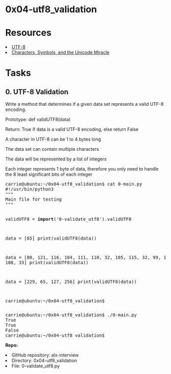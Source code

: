 <h1>0x04-utf8_validation</h1>
<h1>Resources</h1>
<li><a href="https://intranet.alxswe.com/rltoken/oqFi6P1hNvp9aSuNv---IQ">UTF-8</a></li>
<li><a href="https://intranet.alxswe.com/rltoken/d--jVK8sBSlhkosu7pFzdw">Characters, Symbols, and the Unicode Miracle</a></li>

<h1>Tasks</h1>
<h2>0. UTF-8 Validation</h2>
<p>
Write a method that determines if a given data set represents a valid UTF-8 encoding.
</p>
<p>
Prototype: def validUTF8(data)
</p>
<p>
Return: True if data is a valid UTF-8 encoding, else return False
</p>
<p>
A character in UTF-8 can be 1 to 4 bytes long
</p>
<p>
The data set can contain multiple characters
</p>
<p>
The data will be represented by a list of integers
</p>
<p>
Each integer represents 1 byte of data, therefore you only need to handle the 8 least significant bits of each integer
</p>
<pre>
carrie@ubuntu:~/0x04-utf8_validation$ cat 0-main.py
#!/usr/bin/python3
"""
Main file for testing
"""

validUTF8 = __import__('0-validate_utf8').validUTF8

data = [65]
print(validUTF8(data))

data = [80, 121, 116, 104, 111, 110, 32, 105, 115, 32, 99, 111, 111, 108, 33]
print(validUTF8(data))

data = [229, 65, 127, 256]
print(validUTF8(data))

carrie@ubuntu:~/0x04-utf8_validation$
</pre>
<pre>
carrie@ubuntu:~/0x04-utf8_validation$ ./0-main.py
True
True
False
carrie@ubuntu:~/0x04-utf8_validation$
</pre>
<b>Repo:</b>

<li>GitHub repository: alx-interview</li>
<li>Directory: 0x04-utf8_validation</li>
<li>File: 0-validate_utf8.py</li>
